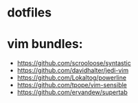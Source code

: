 dotfiles
========

vim bundles:
============

- https://github.com/scrooloose/syntastic
- https://github.com/davidhalter/jedi-vim
- https://github.com/Lokaltog/powerline
- https://github.com/tpope/vim-sensible
- https://github.com/ervandew/supertab
